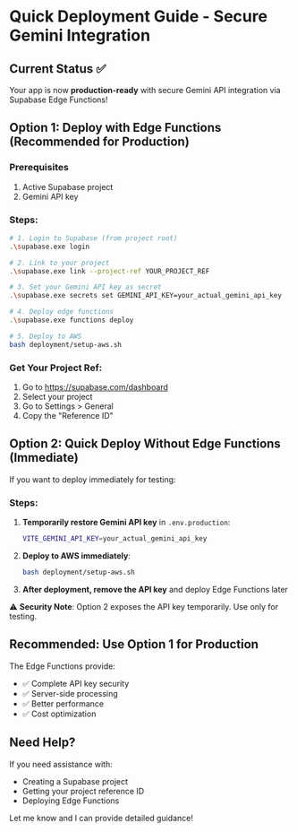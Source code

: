 # Quick Deployment Guide - Secure Gemini Integration

## Current Status ✅
Your app is now **production-ready** with secure Gemini API integration via Supabase Edge Functions!

## Option 1: Deploy with Edge Functions (Recommended for Production)

### Prerequisites
1. Active Supabase project
2. Gemini API key

### Steps:
```bash
# 1. Login to Supabase (from project root)
.\supabase.exe login

# 2. Link to your project
.\supabase.exe link --project-ref YOUR_PROJECT_REF

# 3. Set your Gemini API key as secret
.\supabase.exe secrets set GEMINI_API_KEY=your_actual_gemini_api_key

# 4. Deploy edge functions
.\supabase.exe functions deploy

# 5. Deploy to AWS
bash deployment/setup-aws.sh
```

### Get Your Project Ref:
1. Go to https://supabase.com/dashboard
2. Select your project
3. Go to Settings > General
4. Copy the "Reference ID"

## Option 2: Quick Deploy Without Edge Functions (Immediate)

If you want to deploy immediately for testing:

### Steps:
1. **Temporarily restore Gemini API key** in `.env.production`:
   ```bash
   VITE_GEMINI_API_KEY=your_actual_gemini_api_key
   ```

2. **Deploy to AWS immediately**:
   ```bash
   bash deployment/setup-aws.sh
   ```

3. **After deployment, remove the API key** and deploy Edge Functions later

⚠️ **Security Note**: Option 2 exposes the API key temporarily. Use only for testing.

## Recommended: Use Option 1 for Production

The Edge Functions provide:
- ✅ Complete API key security
- ✅ Server-side processing
- ✅ Better performance
- ✅ Cost optimization

## Need Help?

If you need assistance with:
- Creating a Supabase project
- Getting your project reference ID
- Deploying Edge Functions

Let me know and I can provide detailed guidance!